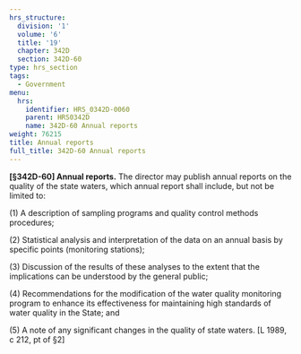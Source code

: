 ```yaml
---
hrs_structure:
  division: '1'
  volume: '6'
  title: '19'
  chapter: 342D
  section: 342D-60
type: hrs_section
tags:
  - Government
menu:
  hrs:
    identifier: HRS_0342D-0060
    parent: HRS0342D
    name: 342D-60 Annual reports
weight: 76215
title: Annual reports
full_title: 342D-60 Annual reports
---
```

**[§342D-60] Annual reports.** The director may publish annual reports on the quality of the state waters, which annual report shall include, but not be limited to:

(1) A description of sampling programs and quality control methods procedures;

(2) Statistical analysis and interpretation of the data on an annual basis by specific points (monitoring stations);

(3) Discussion of the results of these analyses to the extent that the implications can be understood by the general public;

(4) Recommendations for the modification of the water quality monitoring program to enhance its effectiveness for maintaining high standards of water quality in the State; and

(5) A note of any significant changes in the quality of state waters. [L 1989, c 212, pt of §2]